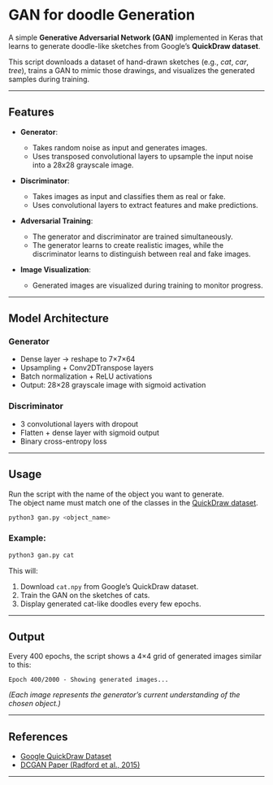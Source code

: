 # GAN for doodle Generation

A simple **Generative Adversarial Network (GAN)** implemented in Keras that learns to generate doodle-like sketches from Google’s **QuickDraw dataset**.  

This script downloads a dataset of hand-drawn sketches (e.g., *cat*, *car*, *tree*), trains a GAN to mimic those drawings, and visualizes the generated samples during training.


---

## Features

- **Generator**:
  - Takes random noise as input and generates images.
  - Uses transposed convolutional layers to upsample the input noise into a 28x28 grayscale image.

- **Discriminator**:
  - Takes images as input and classifies them as real or fake.
  - Uses convolutional layers to extract features and make predictions.

- **Adversarial Training**:
  - The generator and discriminator are trained simultaneously.
  - The generator learns to create realistic images, while the discriminator learns to distinguish between real and fake images.

- **Image Visualization**:
  - Generated images are visualized during training to monitor progress.

---

## Model Architecture

### **Generator**
- Dense layer → reshape to 7×7×64  
- Upsampling + Conv2DTranspose layers  
- Batch normalization + ReLU activations  
- Output: 28×28 grayscale image with sigmoid activation  

### **Discriminator**
- 3 convolutional layers with dropout  
- Flatten + dense layer with sigmoid output  
- Binary cross-entropy loss  

---

## Usage

Run the script with the name of the object you want to generate.  
The object name must match one of the classes in the [QuickDraw dataset](https://github.com/googlecreativelab/quickdraw-dataset).

```bash
python3 gan.py <object_name>
```

### Example:
```bash
python3 gan.py cat
```

This will:
1. Download `cat.npy` from Google’s QuickDraw dataset.  
2. Train the GAN on the sketches of cats.  
3. Display generated cat-like doodles every few epochs.  

---

## Output

Every 400 epochs, the script shows a 4×4 grid of generated images similar to this:

```
Epoch 400/2000 - Showing generated images...
```

*(Each image represents the generator’s current understanding of the chosen object.)*

---

## References

- [Google QuickDraw Dataset](https://github.com/googlecreativelab/quickdraw-dataset)
- [DCGAN Paper (Radford et al., 2015)](https://arxiv.org/abs/1511.06434)

---

